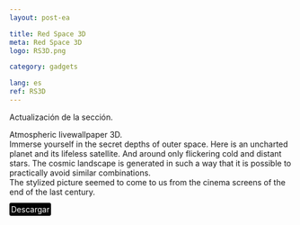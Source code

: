 ```yaml
---
layout: post-ea

title: Red Space 3D
meta: Red Space 3D
logo: RS3D.png

category: gadgets

lang: es
ref: RS3D
---
```


Actualización de la sección.

Atmospheric livewallpaper 3D.  
Immerse yourself in the secret depths of outer space. Here is an uncharted planet and its lifeless satellite. And around only flickering cold and distant stars. The cosmic landscape is generated in such a way that it is possible to practically avoid similar combinations.  
The stylized picture seemed to come to us from the cinema screens of the end of the last century.

<a href="https://play.google.com/store/apps/details?id=om.VintageGA.RedSpace3D&hl=ru" target="_blank"><span style="background-color:black; color:white; padding:3px; border-radius: 3px">Descargar</span></a>
